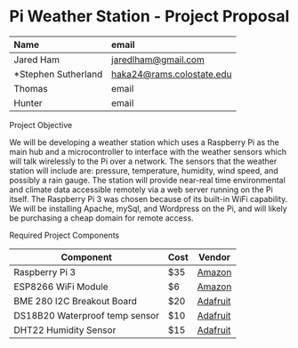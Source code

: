 # Pi Weather Station - Project Proposal

| Name | email     |
| :------------- | :------------- |
| Jared Ham      | jaredlham@gmail.com      |
| *Stephen Sutherland | haka24@rams.colostate.edu |
| Thomas              | email                     |
| Hunter              | email                     |

Project Objective

We will be developing a weather station which uses a Raspberry Pi as the main hub and a microcontroller to interface with the weather sensors which will talk wirelessly to the Pi over a network. The sensors that the weather station will include are: pressure, temperature, humidity, wind speed, and possibly a rain gauge. The station will provide near-real time environmental and climate data accessible remotely via a web server running on the Pi itself. The Raspberry Pi 3 was chosen because of its built-in WiFi capability. We will be installing Apache, mySql, and Wordpress on the Pi, and will likely be purchasing a cheap domain for remote access.


Required Project Components

| Component  |  Cost | Vendor  |  
|---|---|---|
| Raspberry Pi 3  | $35     | [Amazon](https://www.amazon.com/Raspberry-Pi-RASPBERRYPI3-MODB-1GB-Model-Motherboard/dp/B01CD5VC92/ref=sr_1_6?keywords=raspberry+pi&qid=1551387756&s=gateway&sr=8-6) |
| ESP8266 WiFi Module      | $6  | [Amazon](https://www.amazon.com/HiLetgo-Internet-Development-Wireless-Micropython/dp/B010N1SPRK/ref=sr_1_1_sspa?keywords=esp8266&qid=1551387790&s=gateway&sr=8-1-spons&psc=1) |
|BME 280 I2C Breakout Board | $20| [Adafruit](https://www.adafruit.com/product/2652) |
| DS18B20 Waterproof temp sensor | $10 | [Adafruit](https://www.adafruit.com/product/381)
| DHT22 Humidity Sensor          | $15 | [Adafruit](https://www.adafruit.com/product/393)
